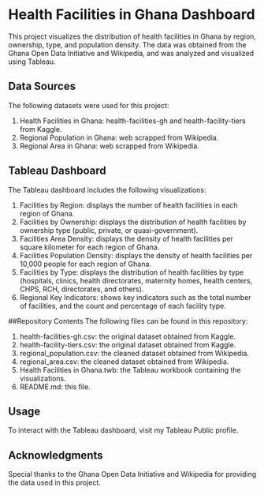 # Health Facilities in Ghana Dashboard
This project visualizes the distribution of health facilities in Ghana by region, ownership, type, and population density. The data was obtained from the Ghana Open Data Initiative and Wikipedia, and was analyzed and visualized using Tableau.

## Data Sources
The following datasets were used for this project:

1. Health Facilities in Ghana: health-facilities-gh and health-facility-tiers from Kaggle.
2. Regional Population in Ghana: web scrapped from Wikipedia.
3. Regional Area in Ghana: web scrapped from Wikipedia.

## Tableau Dashboard
The Tableau dashboard includes the following visualizations:

1. Facilities by Region: displays the number of health facilities in each region of Ghana.
2. Facilities by Ownership: displays the distribution of health facilities by ownership type (public, private, or quasi-government).
3. Facilities Area Density: displays the density of health facilities per square kilometer for each region of Ghana.
4. Facilities Population Density: displays the density of health facilities per 10,000 people for each region of Ghana.
5. Facilities by Type: displays the distribution of health facilities by type (hospitals, clinics, health directorates, maternity homes, health centers, CHPS, RCH, directorates, and others).
6. Regional Key Indicators: shows key indicators such as the total number of facilities, and the count and percentage of each facility type.

##Repository Contents
The following files can be found in this repository:

1. health-facilities-gh.csv: the original dataset obtained from Kaggle.
2. health-facility-tiers.csv: the original dataset obtained from Kaggle.
3. regional_population.csv: the cleaned dataset obtained from Wikipedia.
4. regional_area.csv: the cleaned dataset obtained from Wikipedia.
5. Health Facilities in Ghana.twb: the Tableau workbook containing the visualizations.
6. README.md: this file.


## Usage
To interact with the Tableau dashboard, visit my Tableau Public profile.

## Acknowledgments
Special thanks to the Ghana Open Data Initiative and Wikipedia for providing the data used in this project.

